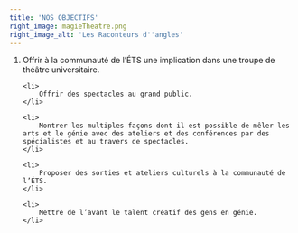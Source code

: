```yaml
---
title: 'NOS OBJECTIFS'
right_image: magieTheatre.png
right_image_alt: 'Les Raconteurs d''angles'
---
```


<ol style="list-style-type: decimal; text-align: left;">
    <li>
    	Offrir à la communauté de l’ÉTS une implication dans une troupe de théâtre universitaire.
    </li>
    
    <li>
    	Offrir des spectacles au grand public.
    </li>
    
    <li>
    	Montrer les multiples façons dont il est possible de mêler les arts et le génie avec des ateliers et des conférences par des spécialistes et au travers de spectacles.
    </li>
    
    <li>
    	Proposer des sorties et ateliers culturels à la communauté de l’ÉTS.
    </li>
    
    <li>
    	Mettre de l’avant le talent créatif des gens en génie.
    </li>
</ol>